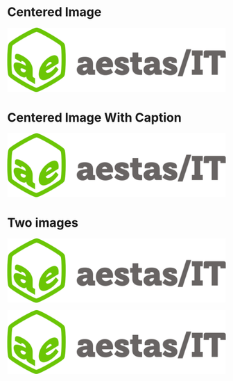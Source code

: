 
# Centered Image

![](LOGO_FULL_300dpi.png)

# Centered Image With Caption

![Image Caption](LOGO_FULL_300dpi.png)

# Two images

![](LOGO_FULL_300dpi.png)

![](LOGO_FULL_300dpi.png)

